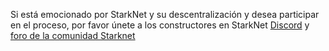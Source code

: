 Si está emocionado por StarkNet y su descentralización y desea participar en el proceso, por favor únete a los constructores en StarkNet [Discord](https://starknet.io/discord) y [foro de la comunidad Starknet](https://community.starknet.io/)